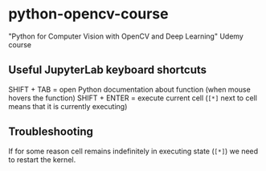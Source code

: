 # python-opencv-course
"Python for Computer Vision with OpenCV and Deep Learning" Udemy course

## Useful JupyterLab keyboard shortcuts

SHIFT + TAB = open Python documentation about function (when mouse hovers the function)
SHIFT + ENTER = execute current cell (`[*]` next to cell means that it is currently executing)

## Troubleshooting

If for some reason cell remains indefinitely in executing state (`[*]`) we need to restart the kernel.